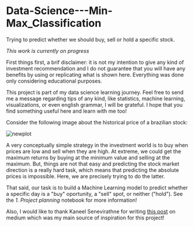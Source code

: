 # Data-Science---Min-Max_Classification
Trying to predict whether we should buy, sell or hold a specific stock.

*This work is currently on progress*

First things first, a brif disclaimer: it is not my intention to give any kind of investment recommendation and I do not guarantee that you will have any benefits by using or replicating what is shown here. Everything was done only considering educational purposes.

This project is part of my data science learning journey. Feel free to send me a message regarding tips of any kind, like statistics, machine learning, visualizations, or even english grammar, I will be grateful. I hope that you find something useful here and learn with me too!

Consider the following image about the historical price of a brazilian stock:

![newplot](https://user-images.githubusercontent.com/76738265/196800822-fa7c1d9d-7885-4ef2-ae73-b14d1bccca0b.png)

A very conceptually simple strategy in the investment world is to buy when prices are low and sell when they are high. At extreme, we could get the maximum returns by buying at the minimum value and selling at the maximum. But, things are not that easy and predicting the stock market direction is a really hard task, which means that predicting the absolute prices is impossible. Here, we are precisely trying to do the latter.

That said, our task is to build a Machine Learning model to predict whether a specific day is a "buy" oportunity, a "sell" spot, or neither ("hold"). See the *1. Project planning* notebook for more information!

Also, I would like to thank Kaneel Senevirathne for writing [this post] on medium which was my main source of inspiration for this project!



[this post]:https://medium.com/analytics-vidhya/how-im-using-machine-learning-to-trade-in-the-stock-market-3ba981a2ffc2
